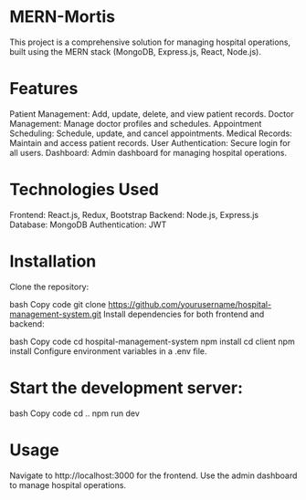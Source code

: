 # MERN-Mortis
This project is a comprehensive solution for managing hospital operations, built using the MERN stack (MongoDB, Express.js, React, Node.js).

# Features
Patient Management: Add, update, delete, and view patient records.
Doctor Management: Manage doctor profiles and schedules.
Appointment Scheduling: Schedule, update, and cancel appointments.
Medical Records: Maintain and access patient records.
User Authentication: Secure login for all users.
Dashboard: Admin dashboard for managing hospital operations.
# Technologies Used
Frontend: React.js, Redux, Bootstrap
Backend: Node.js, Express.js
Database: MongoDB
Authentication: JWT

# Installation
Clone the repository:

bash
Copy code
git clone https://github.com/yourusername/hospital-management-system.git
Install dependencies for both frontend and backend:

bash
Copy code
cd hospital-management-system
npm install
cd client
npm install
Configure environment variables in a .env file.

# Start the development server:

bash
Copy code
cd ..
npm run dev
# Usage
Navigate to http://localhost:3000 for the frontend.
Use the admin dashboard to manage hospital operations.

